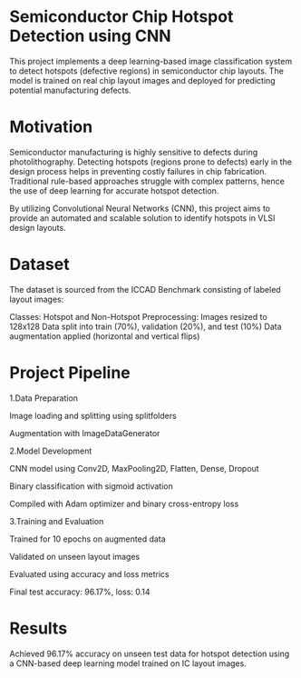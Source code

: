 # Semiconductor Chip Hotspot Detection using CNN

This project implements a deep learning-based image classification system to detect hotspots (defective regions) in semiconductor chip layouts. The model is trained on real chip layout images and deployed for predicting potential manufacturing defects.

# Motivation

Semiconductor manufacturing is highly sensitive to defects during photolithography. Detecting hotspots (regions prone to defects) early in the design process helps in preventing costly failures in chip fabrication. Traditional rule-based approaches struggle with complex patterns, hence the use of deep learning for accurate hotspot detection.

By utilizing Convolutional Neural Networks (CNN), this project aims to provide an automated and scalable solution to identify hotspots in VLSI design layouts.

# Dataset

The dataset is sourced from the ICCAD Benchmark consisting of labeled layout images:

Classes: Hotspot and Non-Hotspot
Preprocessing:
Images resized to 128x128
Data split into train (70%), validation (20%), and test (10%)
Data augmentation applied (horizontal and vertical flips)

# Project Pipeline

1.Data Preparation

Image loading and splitting using splitfolders

Augmentation with ImageDataGenerator

2.Model Development

CNN model using Conv2D, MaxPooling2D, Flatten, Dense, Dropout

Binary classification with sigmoid activation

Compiled with Adam optimizer and binary cross-entropy loss

3.Training and Evaluation

Trained for 10 epochs on augmented data

Validated on unseen layout images

Evaluated using accuracy and loss metrics

Final test accuracy: 96.17%, loss: 0.14

# Results

Achieved 96.17% accuracy on unseen test data for hotspot detection using a CNN-based deep learning model trained on IC layout images.
